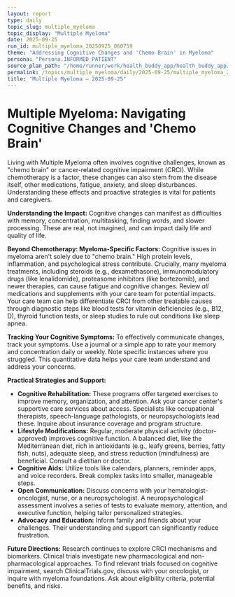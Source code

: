 ```yaml
---
layout: report
type: daily
topic_slug: multiple_myeloma
topic_display: "Multiple Myeloma"
date: 2025-09-25
run_id: multiple_myeloma_20250925_060759
theme: "Addressing Cognitive Changes and 'Chemo Brain' in Myeloma"
persona: "Persona.INFORMED_PATIENT"
source_plan_path: "/home/runner/work/health_buddy_app/health_buddy_app/.results/multiple_myeloma/weekly_plan/2025-09-22/plan.json"
permalink: /topics/multiple_myeloma/daily/2025-09-25/multiple_myeloma_20250925_060759/
title: "Multiple Myeloma — 2025-09-25"
---
```


# Multiple Myeloma: Navigating Cognitive Changes and 'Chemo Brain'

Living with Multiple Myeloma often involves cognitive challenges, known as "chemo brain" or cancer-related cognitive impairment (CRCI). While chemotherapy is a factor, these changes can also stem from the disease itself, other medications, fatigue, anxiety, and sleep disturbances. Understanding these effects and proactive strategies is vital for patients and caregivers.

**Understanding the Impact:** Cognitive changes can manifest as difficulties with memory, concentration, multitasking, finding words, and slower processing. These are real, not imagined, and can impact daily life and quality of life.

**Beyond Chemotherapy: Myeloma-Specific Factors:** Cognitive issues in myeloma aren't solely due to "chemo brain." High protein levels, inflammation, and psychological stress contribute. Crucially, many myeloma treatments, including steroids (e.g., dexamethasone), immunomodulatory drugs (like lenalidomide), proteasome inhibitors (like bortezomib), and newer therapies, can cause fatigue and cognitive changes. Review *all* medications and supplements with your care team for potential impacts. Your care team can help differentiate CRCI from other treatable causes through diagnostic steps like blood tests for vitamin deficiencies (e.g., B12, D), thyroid function tests, or sleep studies to rule out conditions like sleep apnea.

**Tracking Your Cognitive Symptoms:** To effectively communicate changes, track your symptoms. Use a journal or a simple app to rate your memory and concentration daily or weekly. Note specific instances where you struggled. This quantitative data helps your care team understand and address your concerns.

**Practical Strategies and Support:**
*   **Cognitive Rehabilitation:** These programs offer targeted exercises to improve memory, organization, and attention. Ask your cancer center's supportive care services about access. Specialists like occupational therapists, speech-language pathologists, or neuropsychologists lead these. Inquire about insurance coverage and program structure.
*   **Lifestyle Modifications:** Regular, moderate physical activity (doctor-approved) improves cognitive function. A balanced diet, like the Mediterranean diet, rich in antioxidants (e.g., leafy greens, berries, fatty fish, nuts), adequate sleep, and stress reduction (mindfulness) are beneficial. Consult a dietitian or doctor.
*   **Cognitive Aids:** Utilize tools like calendars, planners, reminder apps, and voice recorders. Break complex tasks into smaller, manageable steps.
*   **Open Communication:** Discuss concerns with your hematologist-oncologist, nurse, or a neuropsychologist. A neuropsychological assessment involves a series of tests to evaluate memory, attention, and executive function, helping tailor personalized strategies.
*   **Advocacy and Education:** Inform family and friends about your challenges. Their understanding and support can significantly reduce frustration.

**Future Directions:** Research continues to explore CRCI mechanisms and biomarkers. Clinical trials investigate new pharmacological and non-pharmacological approaches. To find relevant trials focused on cognitive impairment, search ClinicalTrials.gov, discuss with your oncologist, or inquire with myeloma foundations. Ask about eligibility criteria, potential benefits, and risks.
